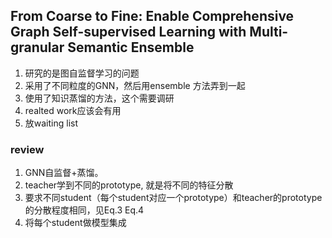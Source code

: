 ## From Coarse to Fine: Enable Comprehensive Graph Self-supervised Learning with Multi-granular Semantic Ensemble
1. 研究的是图自监督学习的问题
2. 采用了不同粒度的GNN，然后用ensemble 方法弄到一起
3. 使用了知识蒸馏的方法，这个需要调研
4. realted work应该会有用
5. 放waiting list


### review
1. GNN自监督+蒸馏。
2. teacher学到不同的prototype, 就是将不同的特征分散
3. 要求不同student（每个student对应一个prototype）和teacher的prototype的分散程度相同，见Eq.3 Eq.4
4. 将每个student做模型集成